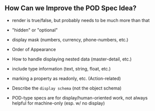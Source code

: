 ## How Can we Improve the POD Spec Idea?

 * render is true/false, but probably needs to be much more than that
 * "hidden" or "optional"
 * display mask (numbers, currency, phone-numbers, etc.)
 * Order of Appearance
 * How to handle displaying nested data (master-detail, etc.)
 * include type information (text, string, float, etc.)
 * marking a property as readonly, etc. (Action-related)
 
 * Describe the `display schema` (not the object schema)
 
 * POD-type specs are for display/human-oriented work, not always helpful for machine-only (esp. w/ no display)
 
 
